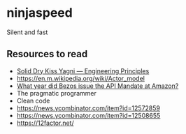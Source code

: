 # ninjaspeed
Silent and fast

## Resources to read

 - [Solid Dry Kiss Yagni — Engineering Principles](https://link.medium.com/VFnG9ln74gb)
 - https://en.m.wikipedia.org/wiki/Actor_model
 - [What year did Bezos issue the API Mandate at Amazon?](https://link.medium.com/N27J4TOB4gb)
 - The pragmatic programmer
 - Clean code
 - https://news.ycombinator.com/item?id=12572859
 - https://news.ycombinator.com/item?id=12508655
 - https://12factor.net/